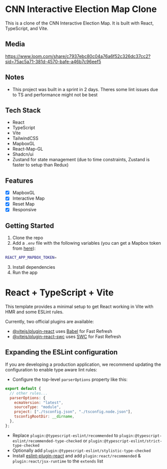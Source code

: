 # CNN Interactive Election Map Clone

This is a clone of the CNN Interactive Election Map. It is built with React, TypeScript, and Vite.

## Media

https://www.loom.com/share/c7937ebc80c04a76a6f52c326dc37cc2?sid=75ac5a71-381d-4570-bafe-a46b7c96eef5

## Notes

- This project was built in a sprint in 2 days. Theres some lint issues due to TS and performance might not be best

## Tech Stack

- React
- TypeScript
- Vite
- TailwindCSS
- MapboxGL
- React-Map-GL
- Shadcn/ui
- Zustand for state management (due to time constraints, Zustand is faster to setup than Redux)

## Features

- [x] MapboxGL
- [x] Interactive Map
- [x] Reset Map
- [x] Responsive

## Getting Started

1. Clone the repo
2. Add a `.env` file with the following variables (you can get a Mapbox token from [here](https://account.mapbox.com/)):

```bash
REACT_APP_MAPBOX_TOKEN=
```

3. Install dependencies
4. Run the app

# React + TypeScript + Vite

This template provides a minimal setup to get React working in Vite with HMR and some ESLint rules.

Currently, two official plugins are available:

- [@vitejs/plugin-react](https://github.com/vitejs/vite-plugin-react/blob/main/packages/plugin-react/README.md) uses [Babel](https://babeljs.io/) for Fast Refresh
- [@vitejs/plugin-react-swc](https://github.com/vitejs/vite-plugin-react-swc) uses [SWC](https://swc.rs/) for Fast Refresh

## Expanding the ESLint configuration

If you are developing a production application, we recommend updating the configuration to enable type aware lint rules:

- Configure the top-level `parserOptions` property like this:

```js
export default {
  // other rules...
  parserOptions: {
    ecmaVersion: "latest",
    sourceType: "module",
    project: ["./tsconfig.json", "./tsconfig.node.json"],
    tsconfigRootDir: __dirname,
  },
};
```

- Replace `plugin:@typescript-eslint/recommended` to `plugin:@typescript-eslint/recommended-type-checked` or `plugin:@typescript-eslint/strict-type-checked`
- Optionally add `plugin:@typescript-eslint/stylistic-type-checked`
- Install [eslint-plugin-react](https://github.com/jsx-eslint/eslint-plugin-react) and add `plugin:react/recommended` & `plugin:react/jsx-runtime` to the `extends` list
